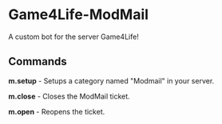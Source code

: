 # Game4Life-ModMail
A custom bot for the server Game4Life!

## Commands
**m.setup** - Setups a category named "Modmail" in your server.

**m.close** - Closes the ModMail ticket.

**m.open** - Reopens the ticket.
